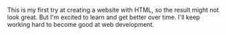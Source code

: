 This is my first try at creating a website with HTML, so the result might not look great. 
But I'm excited to learn and get better over time. I'll keep working hard to become good at web development.
